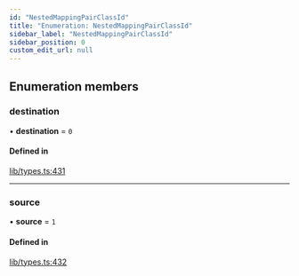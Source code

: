 ```yaml
---
id: "NestedMappingPairClassId"
title: "Enumeration: NestedMappingPairClassId"
sidebar_label: "NestedMappingPairClassId"
sidebar_position: 0
custom_edit_url: null
---
```


## Enumeration members

### destination

• **destination** = `0`

#### Defined in

[lib/types.ts:431](https://github.com/nartc/mapper/blob/e4b240d/packages/core/src/lib/types.ts#L431)

___

### source

• **source** = `1`

#### Defined in

[lib/types.ts:432](https://github.com/nartc/mapper/blob/e4b240d/packages/core/src/lib/types.ts#L432)
